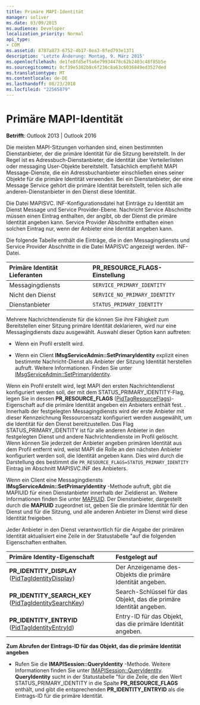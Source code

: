 ```yaml
---
title: Primäre MAPI-Identität
manager: soliver
ms.date: 03/09/2015
ms.audience: Developer
localization_priority: Normal
api_type:
- COM
ms.assetid: 8787a873-6752-4b17-8ea3-8fed793e1371
description: 'Letzte Änderung: Montag, 9. März 2015'
ms.openlocfilehash: de1fe8fd5ef5a6e79934478c62b2403c48f85b5e
ms.sourcegitcommit: 0cf39e5382b8c6f236c8a63c6036849ed3527ded
ms.translationtype: MT
ms.contentlocale: de-DE
ms.lasthandoff: 08/23/2018
ms.locfileid: "22565879"
---
```

# <a name="mapi-primary-identity"></a>Primäre MAPI-Identität

  
  
**Betrifft**: Outlook 2013 | Outlook 2016 
  
Die meisten MAPI-Sitzungen vorhanden sind, einen bestimmten Dienstanbieter, der die primäre Identität für die Sitzung bereitstellt. In der Regel ist es Adressbuch-Dienstanbieter, die Identität über Verteilerlisten oder messaging User-Objekte bereitstellt. Tatsächlich empfiehlt MAPI Message-Dienste, die ein Adressbuchanbieter einschließen eines seiner Objekte für die primäre Identität verwenden. Bei ein Dienstanbieter, der eine Message Service gehört die primäre Identität bereitstellt, teilen sich alle anderen-Dienstanbieter in den Dienst diese Identität.
  
Die Datei MAPISVC. INF-Konfigurationsdatei hat Einträge zu Identität am Dienst Message und Service Provider-Ebene. Nachricht Service Abschnitte müssen einen Eintrag enthalten, der angibt, ob der Dienst die primäre Identität angeben kann. Service Provider Abschnitte enthalten einen solchen Eintrag nur, wenn der Anbieter eine Identität angeben kann.
  
Die folgende Tabelle enthält die Einträge, die in den Messagingdiensts und Service Provider Abschnitte in die Datei MAPISVC angezeigt werden. INF-Datei.
  
|**Primäre Identität Lieferanten**|**PR_RESOURCE_FLAGS-Einstellung**|
|:-----|:-----|
|Messagingdiensts  <br/> | `SERVICE_PRIMARY_IDENTITY` <br/> |
|Nicht den Dienst  <br/> | `SERVICE_NO_PRIMARY_IDENTITY` <br/> |
|Dienstanbieter  <br/> | `STATUS_PRIMARY_IDENTITY` <br/> |
   
Mehrere Nachrichtendienste für die können Sie ihre Fähigkeit zum Bereitstellen einer Sitzung primäre Identität deklarieren, wird nur eine Messagingdiensts dazu ausgewählt. Auswahl dieser Option kann auftreten:
  
- Wenn ein Profil erstellt wird.
    
- Wenn ein Client **IMsgServiceAdmin::SetPrimaryIdentity** explizit einen bestimmte Nachricht-Dienst als Anbieter der Sitzung Identität herstellen aufruft. Weitere Informationen. Finden Sie unter [IMsgServiceAdmin::SetPrimaryIdentity](imsgserviceadmin-setprimaryidentity.md).
    
Wenn ein Profil erstellt wird, legt MAPI den ersten Nachrichtendienst konfiguriert werden soll, der mit dem STATUS_PRIMARY_IDENTITY-Flag, legen Sie in dessen **PR_RESOURCE_FLAGS** ([PidTagResourceFlags](pidtagresourceflags-canonical-property.md))-Eigenschaft auf die primäre Identität angeben ein Anbieters enthält fest. . Innerhalb der festgelegten Messagingdiensts wird der erste Anbieter mit dieser Kennzeichnung Ressourcensatz konfiguriert werden ausgewählt, um die Identität für den Dienst bereitzustellen. Das Flag STATUS_PRIMARY_IDENTITY ist für alle anderen Anbieter in den festgelegten Dienst und andere Nachrichtendienste im Profil gelöscht. Wenn können Sie jederzeit der Anbieter angeben primären Identität aus dem Profil entfernt wird, weist MAPI die Rolle an den nächsten Anbieter konfiguriert werden soll, die Identität angeben kann. Dies wird durch die Darstellung des bestimmt die `PR_RESOURCE_FLAGS=STATUS_PRIMARY_IDENTITY` Eintrag im Abschnitt MAPISVC.INF des Anbieters. 
  
Wenn ein Client eine Messagingdiensts **IMsgServiceAdmin::SetPrimaryIdentity** -Methode aufruft, gibt die MAPIUID für einen Dienstanbieter innerhalb der Zieldienst an. Weitere Informationen finden Sie unter [MAPIUID](mapiuid.md). Der Dienstanbieter, dargestellt durch die **MAPIUID** zugeordnet ist, geben Sie die primäre Identität für den Dienst und für die Sitzung, und alle anderen Anbieter im Dienst wird diese Identität freigeben. 
  
Jeder Anbieter in den Dienst verantwortlich für die Angabe der primären Identität aktualisiert eine Zeile in der Statustabelle "auf die folgenden Eigenschaften enthalten.
  
|**Primäre Identity-Eigenschaft**|**Festgelegt auf**|
|:-----|:-----|
|**PR_IDENTITY_DISPLAY** ([PidTagIdentityDisplay](pidtagidentitydisplay-canonical-property.md))  <br/> |Der Anzeigename des-Objekts die primäre Identität angeben.  <br/> |
|**PR_IDENTITY_SEARCH_KEY** ([PidTagIdentitySearchKey](pidtagidentitysearchkey-canonical-property.md))  <br/> |Search-Schlüssel für das Objekt, das die primäre Identität angeben.  <br/> |
|**PR_IDENTITY_ENTRYID** ([PidTagIdentityEntryId](pidtagidentityentryid-canonical-property.md))  <br/> |Entry-ID für das Objekt, das die primäre Identität angeben.  <br/> |
   
 **Zum Abrufen der Eintrags-ID für das Objekt, das die primäre Identität angeben**
  
- Rufen Sie die **IMAPISession::QueryIdentity** -Methode. Weitere Informationen finden Sie unter [IMAPISession::QueryIdentity](imapisession-queryidentity.md). **QueryIdentity** sucht in der Statustabelle "für die Zeile, die den Wert STATUS_PRIMARY_IDENTITY in die Spalte **PR_RESOURCE_FLAGS** enthält, und gibt die entsprechenden **PR_IDENTITY_ENTRYID** als die Eintrags-ID für die primäre Identität. 
    

